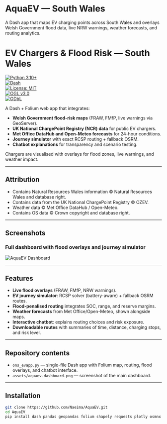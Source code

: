 # AquaEV — South Wales  
A Dash app that maps EV charging points across South Wales and overlays Welsh Government flood data, live NRW warnings, weather forecasts, and routing analytics.  

# EV Chargers & Flood Risk — South Wales  

[![Python 3.10+](https://img.shields.io/badge/python-3.10+-blue.svg)](https://www.python.org/)  
[![Dash](https://img.shields.io/badge/Dash-2.x-brightgreen.svg)](https://dash.plotly.com/)  
[![License: MIT](https://img.shields.io/badge/License-MIT-yellow.svg)](LICENSE)  
[![OGL v3.0](https://img.shields.io/badge/Data%20License-OGL--UK--3.0-lightgrey.svg)](http://www.nationalarchives.gov.uk/doc/open-government-licence/version/3/)  
[![ODbL](https://img.shields.io/badge/Data%20License-ODbL-orange.svg)](https://www.openstreetmap.org/copyright)  

A Dash + Folium web app that integrates:  
- **Welsh Government flood-risk maps** (FRAW, FMfP, live warnings via GeoServer).  
- **UK National ChargePoint Registry (NCR) data** for public EV chargers.  
- **Met Office DataHub and Open-Meteo forecasts** for 24-hour conditions.  
- **Journey simulator** with exact RCSP routing + fallback OSRM.  
- **Chatbot explanations** for transparency and scenario testing.  

Chargers are visualised with overlays for flood zones, live warnings, and weather impact.  

---

## Attribution  
- Contains Natural Resources Wales information © Natural Resources Wales and database right.  
- Contains data from the UK National ChargePoint Registry © OZEV.  
- Weather data © Met Office DataHub / Open-Meteo.  
- Contains OS data © Crown copyright and database right.  

---

## Screenshots  

### Full dashboard with flood overlays and journey simulator  
![AquaEV Dashboard](aquaev-dashboard.png)  

---

## Features  
- **Live flood overlays** (FRAW, FMfP, NRW warnings).  
- **EV journey simulator**: RCSP solver (battery-aware) + fallback OSRM routes.  
- **Flood-penalised routing** integrates SOC, range, and reserve margins.  
- **Weather forecasts** from Met Office/Open-Meteo, shown alongside maps.  
- **Interactive chatbot**: explains routing choices and risk exposure.  
- **Downloadable routes** with summaries of time, distance, charging stops, and risk level.  

---

## Repository contents  
- `ons_evapp.py` — single-file Dash app with Folium map, routing, flood overlays, and chatbot interface.  
- `assets/aquaev-dashboard.png` — screenshot of the main dashboard.  

---

## Installation  
```bash
git clone https://github.com/Naeima/AquaEV.git
cd AquaEV
pip install dash pandas geopandas folium shapely requests plotly osmnx
